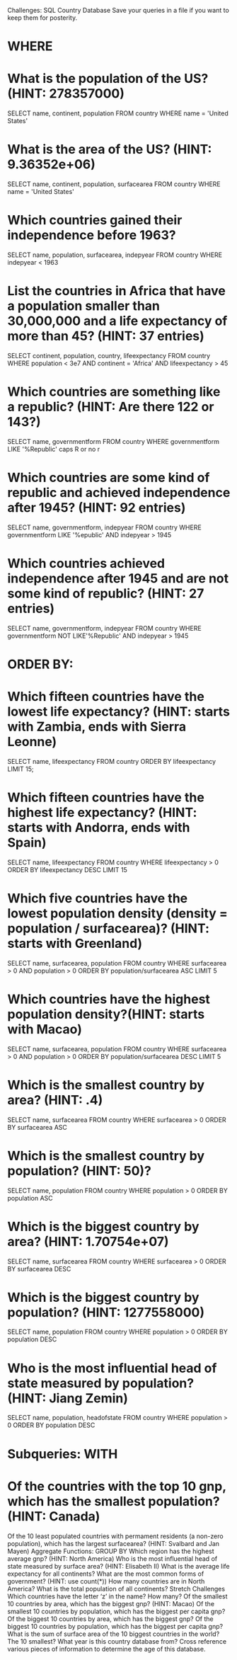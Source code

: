 Challenges: SQL Country Database
Save your queries in a file if you want to keep them for posterity.

# WHERE
# What is the population of the US? (HINT: 278357000)

SELECT name, continent, population
FROM country
WHERE name = 'United States'

# What is the area of the US? (HINT: 9.36352e+06)

SELECT name, continent, population, surfacearea
FROM country
WHERE name = 'United States'

# Which countries gained their independence before 1963?

SELECT name, population, surfacearea, indepyear
FROM country
WHERE indepyear < 1963

# List the countries in Africa that have a population smaller than 30,000,000 and a life expectancy of more than 45? (HINT: 37 entries)

SELECT continent, population, country, lifeexpectancy
FROM country
WHERE population < 3e7
AND continent = 'Africa'
AND lifeexpectancy > 45

# Which countries are something like a republic? (HINT: Are there 122 or 143?)

SELECT name, governmentform
FROM country
WHERE governmentform
LIKE '%Republic' caps R or no r 

# Which countries are some kind of republic and achieved independence after 1945? (HINT: 92 entries)

SELECT name, governmentform, indepyear
FROM country
WHERE governmentform
LIKE '%epublic'
AND indepyear > 1945

# Which countries achieved independence after 1945 and are not some kind of republic? (HINT: 27 entries)

SELECT name, governmentform, indepyear
FROM country
WHERE governmentform
NOT LIKE'%Republic'
AND indepyear > 1945

# ORDER BY:
# Which fifteen countries have the lowest life expectancy? (HINT: starts with Zambia, ends with Sierra Leonne)

SELECT name, lifeexpectancy
FROM country
ORDER BY lifeexpectancy
LIMIT 15;

# Which fifteen countries have the highest life expectancy? (HINT: starts with Andorra, ends with Spain)

SELECT name, lifeexpectancy
FROM country
WHERE lifeexpectancy > 0
ORDER BY lifeexpectancy DESC
LIMIT 15

# Which five countries have the lowest population density (density = population / surfacearea)? (HINT: starts with Greenland)

SELECT name, surfacearea, population
FROM country
WHERE surfacearea > 0
AND population > 0
ORDER BY population/surfacearea ASC
LIMIT 5

# Which countries have the highest population density?(HINT: starts with Macao)

SELECT name, surfacearea, population
FROM country
WHERE surfacearea > 0
AND population > 0
ORDER BY population/surfacearea DESC
LIMIT 5

# Which is the smallest country by area? (HINT: .4)

SELECT name, surfacearea
FROM country
WHERE surfacearea > 0
ORDER BY surfacearea ASC

# Which is the smallest country by population? (HINT: 50)?

SELECT name, population
FROM country
WHERE population > 0
ORDER BY population ASC

# Which is the biggest country by area? (HINT: 1.70754e+07)

SELECT name, surfacearea
FROM country
WHERE surfacearea > 0
ORDER BY surfacearea DESC

# Which is the biggest country by population? (HINT: 1277558000)

SELECT name, population
FROM country
WHERE population > 0
ORDER BY population DESC

# Who is the most influential head of state measured by population? (HINT: Jiang Zemin)

SELECT name, population, headofstate
FROM country
WHERE population > 0
ORDER BY population DESC

# Subqueries: WITH
# Of the countries with the top 10 gnp, which has the smallest population? (HINT: Canada)


Of the 10 least populated countries with permament residents (a non-zero population), which has the largest surfacearea? (HINT: Svalbard and Jan Mayen)
Aggregate Functions: GROUP BY
Which region has the highest average gnp? (HINT: North America)
Who is the most influential head of state measured by surface area? (HINT: Elisabeth II)
What is the average life expectancy for all continents?
What are the most common forms of government? (HINT: use count(*))
How many countries are in North America?
What is the total population of all continents?
Stretch Challenges
Which countries have the letter ‘z’ in the name? How many?
Of the smallest 10 countries by area, which has the biggest gnp? (HINT: Macao)
Of the smallest 10 countries by population, which has the biggest per capita gnp?
Of the biggest 10 countries by area, which has the biggest gnp?
Of the biggest 10 countries by population, which has the biggest per capita gnp?
What is the sum of surface area of the 10 biggest countries in the world? The 10 smallest?
What year is this country database from? Cross reference various pieces of information to determine the age of this database.
